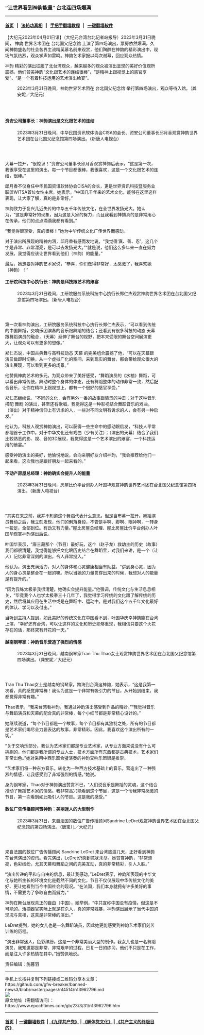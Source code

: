 ### “让世界看到神韵能量” 台北连四场爆满
------------------------

#### [首页](https://github.com/gfw-breaker/banned-news3/blob/master/README.md) &nbsp;&nbsp;|&nbsp;&nbsp; [法轮功真相](https://github.com/begood0513/basic/blob/master/README.md)  &nbsp;&nbsp;|&nbsp;&nbsp; [手把手翻墙教程](https://github.com/gfw-breaker/guides/wiki)  &nbsp;&nbsp;|&nbsp;&nbsp; [一键翻墙软件](https://github.com/gfw-breaker/nogfw/blob/master/README.md)  



<div><p>
 【大纪元2023年04月01日讯】（大纪元台湾台北记者站报导）2023年3月31日晚间，
 <ok href="https://www.epochtimes.com/gb/tag/%E7%A5%9E%E9%9F%B5.html">
  神韵
 </ok>
 世界艺术团在
 <ok href="https://www.epochtimes.com/gb/tag/%E5%8F%B0%E5%8C%97%E5%9B%BD%E7%88%B6%E7%BA%AA%E5%BF%B5%E9%A6%86.html">
  台北国父纪念馆
 </ok>
 上演了第四场演出，票房依然爆满。久闻神韵盛名的社会各界主流精英慕名前来观赏，他们陶醉在神韵的精彩演出中，现场气氛热烈，观众掌声如雷鸣。神韵艺术家报以两次谢幕，回应观众热情。
</p>
<p>
 <ok href="https://www.epochtimes.com/gb/tag/%E7%A5%9E%E9%9F%B5.html">
  神韵
 </ok>
 精彩的演出征服了北台湾观众，越来越多的观众被演出呈现的美好价值观所震撼，他们赞美神韵“文化跟艺术的连结很棒”，“是精神上跟视觉上的感官享受”、“是一个有着科技运用的艺术演出飨宴”。
</p>
<figure aria-describedby="caption-attachment-13962845" class="wp-caption aligncenter" id="attachment_13962845" style="width: 600px">
 <ok href="https://i.epochtimes.com/assets/uploads/2023/04/id13962845-KMJ00983.jpg" target="_blank">
  <img alt="" class="size-large wp-image-13962845" src="https://i.epochtimes.com/assets/uploads/2023/04/id13962845-KMJ00983-600x400.jpg"/>
 </ok>
 <br/><figcaption class="wp-caption-text" id="caption-attachment-13962845">
  2023年3月31日晚间，神韵世界艺术团在
  <ok href="https://www.epochtimes.com/gb/tag/%E5%8F%B0%E5%8C%97%E5%9B%BD%E7%88%B6%E7%BA%AA%E5%BF%B5%E9%A6%86.html">
   台北国父纪念馆
  </ok>
  举行第四场演出，观众等待入馆。（龚安妮／大纪元）
 </figcaption><br/>
</figure><br/>
<h4>
 资安公司董事长：神韵演出是文化跟艺术的连结
</h4>
<figure aria-describedby="caption-attachment-13962930" class="wp-caption aligncenter" id="attachment_13962930" style="width: 600px">
 <ok href="https://i.epochtimes.com/assets/uploads/2023/04/id13962930-230331222641100815.jpg" target="_blank">
  <img alt="" class="size-large wp-image-13962930" src="https://i.epochtimes.com/assets/uploads/2023/04/id13962930-230331222641100815-600x400.jpg" title=""/>
 </ok>
 <br/><figcaption class="wp-caption-text" id="caption-attachment-13962930">
  2023年3月31日晚间，中华民国资讯软体协会CISA的会长、资安公司董事长邱月香观赏神韵世界艺术团在台北国父纪念馆第四场演出。（新唐人电视台）
 </figcaption><br/>
</figure><br/>
<p>
 大幕一拉开，“很惊讶！”资安公司董事长邱月香观赏神韵后表示，“这是第一次，我很享受在这里的演出，每一个节目都很棒，我很喜欢，这是一个文化跟艺术的连结，很棒。”
</p>
<p>
 邱月香不仅身任中华民国资讯软体协会CISA的会长，更是世界资讯科技暨服务业联盟WITSA首位女性主席。她表示，“中国几千年来的艺术文化，能够在这里这样表现，让大家了解，真的是非常好。”
</p>
<p>
 神韵致力于复兴几近失传的中华五千年传统文化，在全世界发扬光大。她认为，“这是非常好的现象，因为这是大家的努力，而且我看到神韵真的是非常用心在传承，他们的点点滴滴我都有看到。”
</p>
<p>
 “我觉得很享受，真的很棒！”她为中华传统文化广传世界而感动。
</p>
<p>
 对于演出所展现的精神内涵，邱月香有感而发地说，“我觉得‘真、善、忍’，这几个字是非常、非常漂亮，是可以去发扬光大。”“就是说，他们这么多年来一直在努力发展，我觉得应该让世界看到他们（神韵）的能量。”
</p>
<p>
 最后，她想要对神韵艺术家说，“恭喜，你们做得非常好，太感激了，我喜欢她（神韵）！”
</p>
<h4>
 工研院科技中心执行长：神韵是科技跟艺术的飨宴
</h4>
<figure aria-describedby="caption-attachment-13962931" class="wp-caption aligncenter" id="attachment_13962931" style="width: 600px">
 <ok href="https://i.epochtimes.com/assets/uploads/2023/04/id13962931-230331222639100815.jpg" target="_blank">
  <img alt="" class="size-large wp-image-13962931" src="https://i.epochtimes.com/assets/uploads/2023/04/id13962931-230331222639100815-600x400.jpg" title=""/>
 </ok>
 <br/><figcaption class="wp-caption-text" id="caption-attachment-13962931">
  2023年3月31日晚间，工研院服务系统科技中心执行长郑仁杰观赏神韵世界艺术团在台北国父纪念馆第四场演出。（新唐人电视台）
 </figcaption><br/>
</figure><br/>
<p>
 第一次看神韵演出，工研院服务系统科技中心执行长郑仁杰表示，“可以看到传统的中国舞蹈，交响乐团演奏的音乐跟舞蹈的结合；还看到有很多科技的动态
 <ok href="https://www.epochtimes.com/gb/tag/%E5%A4%A9%E5%B9%95.html">
  天幕
 </ok>
 跟舞蹈演员的融合，（天幕）延伸了舞台的视野，把本来受限的舞台空间展演更大，让观众可以有更多的想像。”
</p>
<p>
 郑仁杰说，中国古典舞与高科技动态
 <ok href="https://www.epochtimes.com/gb/tag/%E5%A4%A9%E5%B9%95.html">
  天幕
 </ok>
 的完美组合震撼了他，“可以在天幕跟演员做即时切换，从一个虚拟广化的空间，来到现实的舞台，那会带给观众很大的演出展现，可以看到更多的场景。”
</p>
<p>
 他赞佩神韵艺术的多元，为观众带来了美好感受，“舞蹈演员的《水袖》舞蹈，可以看出非常传统，舞动时整个身体的体态，还有舞蹈整体的动作非常一致，然后配合音乐，让你在精神上跟视觉上，都有一个很好的感官享受。”
</p>
<p>
 郑仁杰继续说，“不同的文化，会有另外一番的故事跟情景的冲击；对于这种音乐搭配
 <ok href="https://www.epochtimes.com/gb/tag/%E8%88%9E%E5%89%A7.html">
  舞剧
 </ok>
 的演出，甚至还有歌唱，我觉得这是一种影视结合舞蹈音乐的戏曲。（演出）对于精神信仰上有诉求的人，一些对不同文明有诉求的人，会有另一种启发。”
</p>
<p>
 他认为，科技人观赏神韵演出，可以获得一些生命中的感动跟启发，“科技人平常都埋首于工作中，对于中华文化还有戏曲（少有关注）；（演出的天幕）结合了我们比较熟悉的影、视、音的3D展现，我觉得这是一个艺术演出的飨宴，一个科技运用的飨宴。”
</p>
<p>
 感受神韵演出的美好，他愉悦地说，会向亲朋好友介绍神韵，“我会推荐给他们一起来看，这次我也是跟好朋友一起来看的。”
</p>
<h4>
 不动产房屋总经理：神韵确实会提升人的能量
</h4>
<figure aria-describedby="caption-attachment-13962932" class="wp-caption aligncenter" id="attachment_13962932" style="width: 600px">
 <ok href="https://i.epochtimes.com/assets/uploads/2023/04/id13962932-230331222636100815.jpg" target="_blank">
  <img alt="" class="size-large wp-image-13962932" src="https://i.epochtimes.com/assets/uploads/2023/04/id13962932-230331222636100815-600x400.jpg" title=""/>
 </ok>
 <br/><figcaption class="wp-caption-text" id="caption-attachment-13962932">
  2023年3月31日晚间，房屋比价平台创办人叶国华观赏神韵世界艺术团在台北国父纪念馆第四场演出。（新唐人电视台）
 </figcaption><br/>
</figure><br/>
<p>
 “其实在来之前，我并不知道这个舞蹈代表什么意思。但是当布幕一拉开，舞蹈演员舞动之后，我立刻发现，他们的俐落身段，不管是手啊、脚啊、眼神啊，一转身一投足，全部到位。有劲又有力量。”屋比房屋总经理、屋比房屋比价平台创办人叶国华观赏神韵演出后说。
</p>
<p>
 叶国华表示，“唐三藏那个（节目）最好玩，这个（赵子龙）救幼主的历史（故事）我们都很清楚，我觉得能够把文化跟历史结合在舞蹈里，对我们来讲，是一个（让人）记忆非常深刻的演出，令人非常投入。”
</p>
<p>
 他认为，演出充满活力，对人的身体和心灵健康相当有助益，“讲到身心灵，因为人的身心灵是整合在一起的嘛。所以当她的力量贯穿出来的时候，我想对人的能量是有提升的。”
</p>
<p>
 “因为我练太极拳我很清楚，她确实会提升能量。”他强调，传统文化与生活息息相关，“毕竟我个人也学太极拳三十几年了，我觉得学习传统的文化跟了解传统的历史，然后将其应用在生活中或是在舞蹈中、运动中，是对我们这个五千年文化最好的体认、学习以及付出。”
</p>
<p>
 当听到主持人提到，如此美好的传统文化在中国看不到，叶国华庆幸神韵能在台湾上演，“幸好还有台湾，可以让这样的文化和历史能够重现，我相信只要这个火花存在的话，那终究有开花的一天。”
</p>
<h4>
 越南钢琴家：神韵音乐营造了强烈的情感
</h4>
<figure aria-describedby="caption-attachment-13962848" class="wp-caption aligncenter" id="attachment_13962848" style="width: 600px">
 <ok href="https://i.epochtimes.com/assets/uploads/2023/04/id13962848-KMJ05483.jpg" target="_blank">
  <img alt="" class="size-large wp-image-13962848" src="https://i.epochtimes.com/assets/uploads/2023/04/id13962848-KMJ05483-600x400.jpg"/>
 </ok>
 <br/><figcaption class="wp-caption-text" id="caption-attachment-13962848">
  2023年3月31日晚间，越南钢琴家Tran Thu Thao女士观赏神韵世界艺术团在台北国父纪念馆第四场演出。（龚安妮／大纪元）
 </figcaption><br/>
</figure><br/>
<p>
 Tran Thu Thao女士是越南的钢琴家，跨海到台湾追神韵，她表示，“这是我第一次看，真的感觉非常棒！我认为这是一个非常有吸引力的节目，从开始到结束，我都觉得非常有趣。”
</p>
<p>
 Thao表示，“我来台湾看神韵，我通过神韵演出感受到作品的精妙。”“我觉得音乐与舞蹈演员和天幕的配合真的非常棒，每个小细节都是非常精心设计的。”
</p>
<p>
 她继续说道，“每个节目都是一个故事，每个节目都有其独特之处，所有的节目都是艺术家们竭尽全力要表达的故事，非常精彩。因此，我喜欢这个演出所有的一切。”
</p>
<p>
 “关于交响乐部分，我认为艺术家们都是专业艺术家，从专业方面来说没有什么可挑剔的，他们都是我所谓的专业人士，技术方面所有东西都是古典技术，艺术家们非常出色。”她对采用中西乐器合璧演奏的神韵交响乐团很是推崇。
</p>
<p>
 “艺术家们将一种东方音乐，转化为一种西方技术基础上的音乐，营造出了一种强烈的情感，让我感受到了非常强烈的情感。”她说。
</p>
<p>
 身为钢琴家，Thao对于神韵演出赞赏不已，“人们说音乐是舞蹈的灵魂，这个结合推动了舞蹈艺术家的情感。我非常高兴能看到这个节目，这是一个令我非常感激的节目，第一次看到如此吸引人的节目。这是我的感受。”
</p>
<h4>
 数位广告传播顾问赞神韵：美丽迷人的大型制作
</h4>
<figure aria-describedby="caption-attachment-13962850" class="wp-caption aligncenter" id="attachment_13962850" style="width: 600px">
 <ok href="https://i.epochtimes.com/assets/uploads/2023/04/id13962850-S__10862614.jpg" target="_blank">
  <img alt="" class="size-large wp-image-13962850" src="https://i.epochtimes.com/assets/uploads/2023/04/id13962850-S__10862614-600x400.jpg"/>
 </ok>
 <br/><figcaption class="wp-caption-text" id="caption-attachment-13962850">
  2023年3月31日，来自法国的数位广告传播顾问Sandrine LeDret观赏神韵世界艺术团在台北国父纪念馆的第四场演出。（唐宝儿／大纪元）
 </figcaption><br/>
</figure><br/>
<p>
 来自法国的数位广告传播顾问 Sandrine LeDret 来台湾旅游几天，正好看到神韵在台湾演出的资讯。看完演出，LeDret仍感到意犹未尽。她赞赏神韵，“非常漂亮，色彩缤纷。尤其天幕和舞蹈之间的完美互动，真的非常精彩，引人入胜。”
</p>
<p>
 “演出传递的平和与自由的信息，最让我感动。”LeDret表示，神韵所表现的中华文化与她所生长的环境文化是截然不同的文化，节目不仅仅展现中华传统文化的美好、更让她看到当今中国社会的现况。“在法国，我们本身就拥有许多美好的事情，不需要为了争取自由而努力。”
</p>
<p>
 神韵在舞台展现真正的自由（中国），她举例，“中共宣称中国没有疫情，但这是不可能的。活摘器官实际上就是在杀人，真的非常残暴，神韵演出展示了当代中国的现况与真相，这真是非常棒的演出。”
</p>
<p>
 LeDret提到，她的女儿也是一名舞蹈演员，因此她更能感受到神韵艺术家们刻苦训练的历程。
</p>
<p>
 “演出非常迷人，色彩缤纷，这是一个非常美丽大型的制作。我女儿也是一名舞蹈演员，我知道那是非常、非常艰辛的过程，日复一日的练习。他们不只是在工作，而是注入许多热情在其中。”她赞佩地说。
</p>
<p>
 责任编辑：施暮羽
</p>
</div>
<hr/>
手机上长按并复制下列链接或二维码分享本文章：<br/>
https://github.com/gfw-breaker/banned-news3/blob/master/pages/nf4514/n13962796.md <br/>
<a href='https://github.com/gfw-breaker/banned-news3/blob/master/pages/nf4514/n13962796.md'><img src='https://github.com/gfw-breaker/banned-news3/blob/master/pages/nf4514/n13962796.md.png'/></a> <br/>
原文地址（需翻墙访问）：https://www.epochtimes.com/gb/23/3/31/n13962796.htm


------------------------
#### [首页](https://github.com/gfw-breaker/banned-news3/blob/master/README.md) &nbsp;|&nbsp; [一键翻墙软件](https://github.com/gfw-breaker/nogfw/blob/master/README.md) &nbsp;| [《九评共产党》](https://github.com/gfw-breaker/9ping.md/blob/master/README.md#九评之一评共产党是什么) | [《解体党文化》](https://github.com/gfw-breaker/jtdwh.md/blob/master/README.md) | [《共产主义的终极目的》](https://github.com/gfw-breaker/gczydzjmd.md/blob/master/README.md)


<img src='http://gfw-breaker.win/banned-news3/pages/nf4514/n13962796.md' width='0px' height='0px'/>
